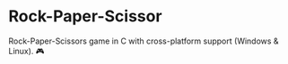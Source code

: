 # Rock-Paper-Scissor
Rock-Paper-Scissors game in C with cross-platform support (Windows &amp; Linux). 🎮
